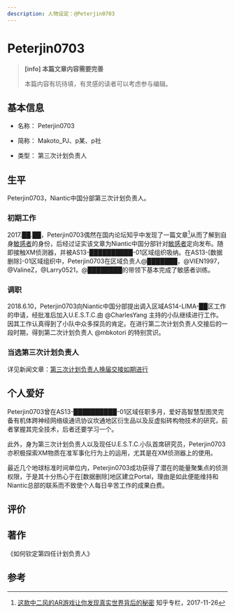```yaml
---
description: 人物设定：@Peterjin0703
---
```


# Peterjin0703

> **[info] 本篇文章内容需要完善**
>
> 本篇内容有坑待填，有灵感的读者可以考虑参与编辑。

## 基本信息

- 名称： Peterjin0703

- 简称： Makoto_PJ、p某、p社

- 类型： 第三次计划负责人

## 生平

Peterjin0703，Niantic中国分部第三次计划负责人。

### 初期工作

2017.██.██，Peterjin0703偶然在国内论坛知乎中发现了一篇文章[^1]从而了解到自身[敏感者](/setting/entity/Sensitive.md)的身份，后经过证实该文章为Niantic中国分部针对[敏感者](/setting/entity/Sensitive.md)定向发布。随即接触XM侦测器，并被AS13-██████████-01区域组织吸纳。在AS13-[数据删除]-01区域组织中，Peterjin0703在区域负责人@███████，@VIEN1997，@ValineZ，@Larry0521，@████████的带领下基本完成了敏感者训练。

### 调职

2018.6.10，Peterjin0703向Niantic中国分部提出调入区域AS14-LIMA-██区工作的申请，经批准后加入U.E.S.T.C.由 @CharlesYang 主持的小队继续进行工作。因其工作认真得到了小队中众多探员的肯定。在进行第二次计划负责人交接后的一段时期，得到第二次计划负责人 @mbkotori 的特别赏识。

### 当选第三次计划负责人

详见新闻文章：[第三次计划负责人换届交接如期进行](/essay/news/3rd-handover.md)

## 个人爱好

Peterjin0703曾在AS13-██████████-01区域任职多月，爱好高智慧型图灵完备有机体跨神经网络级通讯协议坎通地区衍生品以及反虚拟砖构物技术的研究，前者掌握其完全技术，后者还要学习一个。

此外，身为第三次计划负责人以及现任U.E.S.T.C.小队首席研究员，Peterjin0703亦积极探索XM物质在准军事化行为上的运用，尤其是在XM侦测器上的使用。

最近几个地球标准时间单位内，Peterjin0703成功获得了潜在的能量聚集点的侦测权限，于是其十分热心于在[数据删除]地区建立Portal，理由是如此便能维持和Niantic总部的联系而不致使个人每日辛苦工作的成果白费。

## 评价


## 著作

《如何钦定第四任计划负责人》

## 参考

[^1]:[这款中二风的AR游戏让你发现真实世界背后的秘密](https://zhuanlan.zhihu.com/p/33005023) 知乎专栏，2017-11-26
